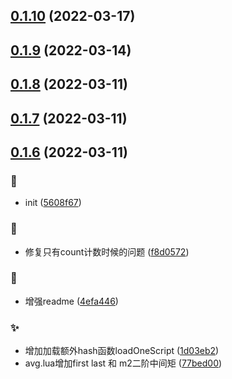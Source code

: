 ## [0.1.10](https://github.com/kongnet/skyrts/compare/v0.1.9...v0.1.10) (2022-03-17)




## [0.1.9](https://github.com/kongnet/skyrts/compare/v0.1.8...v0.1.9) (2022-03-14)




## [0.1.8](https://github.com/kongnet/skyrts/compare/v0.1.7...v0.1.8) (2022-03-11)




## [0.1.7](https://github.com/kongnet/skyrts/compare/v0.1.6...v0.1.7) (2022-03-11)




## [0.1.6](https://github.com/kongnet/skyrts/compare/5608f67873f197f416e28b27b87001a7cf16c6de...v0.1.6) (2022-03-11)


### :art:

* init ([5608f67](https://github.com/kongnet/skyrts/commit/5608f67873f197f416e28b27b87001a7cf16c6de))

### :bug:

* 修复只有count计数时候的问题 ([f8d0572](https://github.com/kongnet/skyrts/commit/f8d057249bd22e745345d017d96f184a97617953))

### :memo:

* 增强readme ([4efa446](https://github.com/kongnet/skyrts/commit/4efa4468870b6c1806b5258a65455896b73666b3))

### :sparkles:

* 增加加载额外hash函数loadOneScript ([1d03eb2](https://github.com/kongnet/skyrts/commit/1d03eb2e5c1573da69c8c5bc30b50114f47432f2))
* avg.lua增加first last 和 m2二阶中间矩 ([77bed00](https://github.com/kongnet/skyrts/commit/77bed007deebc90a53549f868e29ef0cac5a91b3))



